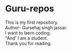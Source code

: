 # Guru-repos
This is my first repository.
<br>
Author- Gursehaj singh jassar.
<br>
I want to laern coding.
<br>
"And' I am a student.
<br>
Thank you for reading.
